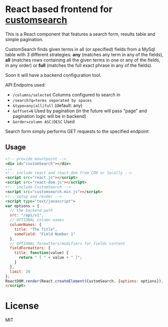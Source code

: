 # React based frontend for [customsearch](http://github.com/tincho/customsearch)

This is a React component that features a search form, results table and simple pagination.

CustomSearch finds given terms in all (or specified) fields from a MySql table with 3 different strategies: **any** (matches any term in any of the fields), **all** (matches rows containing all the given terms in one or any of the fields, in any order) or **full** (matches the full exact phrase in any of the fields).

Soon it will have a backend configuration tool.

API Endpoins used:
* `/columns/selected` Columns configured to search in
* `/search?q=terms separated by spaces`
 * `&type=any|all|full` (default: any)
 * `&offset=N` Used by pagination (in the future will pass "page" and pagination logic will be in backend)
 * `&order=column ASC|DESC` Used

Search form simply performs GET requests to the specified endpoint

## Usage

```html
<!-- provide mountpoint -->
<div id="customSearch"></div>
...
<!-- include react and react-dom from CDN or locally -->
<script src="react.js"></script>
<script src="react-dom.js"></script>
<!-- include CustomSearch -->
<script src="customsearch.min.js"></script>
<!-- setup and render -->
<script type="text/javascript">
var options = {
  // the backend path
  src: "/api/v1",
  // OPTIONAL column names
  columnNames: {
    title: "The Title",
    someField: "Field Number 1"
  },
  // OPTIONAL formatters/modifiers for fields content
  fieldFormatters: {
    title: function(value) {
      return " [ " + value + " ]";
    }
  },
  limit: 20
};
ReactDOM.render(React.createElement(CustomSearch, {options: options}), document.querySelector("#customSearch"));
</script>
```

# License

MIT
